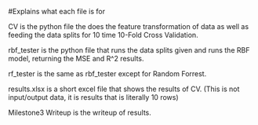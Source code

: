 #Explains what each file is for

CV is the python file the does the feature transformation of data as well as feeding the data splits for 10 time 10-Fold Cross Validation. 

rbf_tester is the python file that runs the data splits given and runs the RBF model, returning the MSE and R^2 results.

rf_tester is the same as rbf_tester except for Random Forrest.

results.xlsx is a short excel file that shows the results of CV. (This is not input/output data, it is results that is literally 10 rows)

Milestone3 Writeup is the writeup of results.
